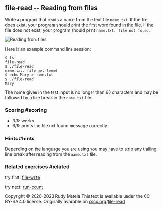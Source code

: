 file-read -- Reading from files
-------------------------------

Write a program that reads a name from the text file `name.txt`.
If the file does exist,
your program should print the first word found in the file.
If the file does not exist,
your program should print `name.txt: file not found`.

![Reading from files](/file-read.svg)

Here is an example command line session:

	$ ls
	file-read
	$ ./file-read
	name.txt: file not found
	$ echo Mary > name.txt
	$ ./file-read
	Mary

The name given in the test input is no longer than 60 characters
and may be followed by a line break in the `name.txt` file.


### Scoring  #scoring

* 3/6: works
* 6/6: prints the file not found message correctly


### Hints  #hints

Depending on the language you are using
you may have to strip any trailing line break
after reading from the `name.txt` file.


### Related exercises  #related

try first: [file-write](/file-write)

try next: [run-count](/run-count)


Copyright © 2020-2023  Rudy Matela
This text is available under the CC BY-SA 4.0 license.
Originally available on [cscx.org](https://cscx.org)/[file-read](https://cscx.org/file-read)
